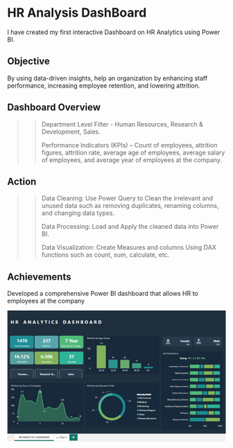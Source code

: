 # HR Analysis DashBoard

I have created my first interactive Dashboard on HR Analytics using Power BI.

## **Objective** 
By using data-driven insights, help an organization by enhancing staff performance, increasing employee retention, and lowering attrition.

## **Dashboard Overview** 
>> Department Level Filter - Human Resources, Research & Development, Sales.
>>
>> Performance Indicators (KPIs) – Count of employees, attrition figures, attrition rate, average age of employees, average salary of employees, and average year of employees at the company.

## **Action**

>> Data Cleaning: Use Power Query to Clean the irrelevant and unused data such as removing duplicates, renaming columns, and changing data types.
>>
>> Data Processing: Load and Apply the cleaned data into Power BI. 
>>
>> Data Visualization: Create Measures and columns Using DAX functions such as count, sum, calculate, etc.

## **Achievements**
Developed a comprehensive Power BI dashboard that allows HR to employees at the company

![Dashboard](https://github.com/MuKuLIT/HR-Analysis-DashBoard/blob/main/HR%20Analytics.png)
